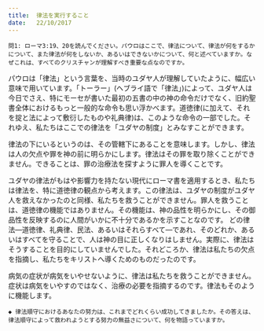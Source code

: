 ```yaml
---
title:  律法を実行すること
date:   22/10/2017
---
```


`問1: ローマ3:19、20を読んでください。パウロはここで、律法について、律法が何をするかについて、また律法が何をしないか、あるいはできないかについて、何と述べていますか。なぜこれは、すべてのクリスチャンが理解すべき重要な点なのですか。`

パウロは「律法」という言葉を、当時のユダヤ人が理解していたように、幅広い意味で用いています。「トーラー」(ヘブライ語で「律法」)によって、ユダヤ人は今日でさえ、特にモーセが書いた最初の五書の中の神の命令だけでなく、旧約聖書全体におけるもっと一般的な命令も思い浮かべます。道徳律(に加えて、それを掟と法によって敷衍したものや礼典律)は、このような命令の一部でした。それゆえ、私たちはここでの律法を「ユダヤの制度」とみなすことができます。

律法の下にいるというのは、その管轄下にあることを意味します。しかし、律法は人の欠点や罪を神の前に明らかにします。律法はその罪を取り除くことができません。できることは、罪の治療法を探すように罪人を導くことです。

ユダヤの律法がもはや影響力を持たない現代にローマ書を適用するとき、私たちは律法を、特に道徳律の観点から考えます。この律法は、ユダヤの制度がユダヤ人を救えなかったのと同様、私たちを救うことができません。罪人を救うことは、道徳律の機能ではありません。その機能は、神の品性を明らかにし、その御品性を反映するのに人間がいかに不十分であるかを示すことなのです。
どの律法―道徳律、礼典律、民法、あるいはそれらすべて―であれ、そのどれか、あるいはすべてを守ることで、人は神の目に正しくなりはしません。実際に、律法はそうすることを目的にしていませんでした。それどころか、律法は私たちの欠点を指摘し、私たちをキリストへ導くためのものだったのです。

病気の症状が病気をいやせないように、律法は私たちを救うことができません。症状は病気をいやすのではなく、治療の必要を指摘するのです。律法もそのように機能します。

`◆ 律法順守におけるあなたの努力は、これまでどれくらい成功してきましたか。その答えは、律法順守によって救われようとする努力の無益さについて、何を物語っていますか。`
